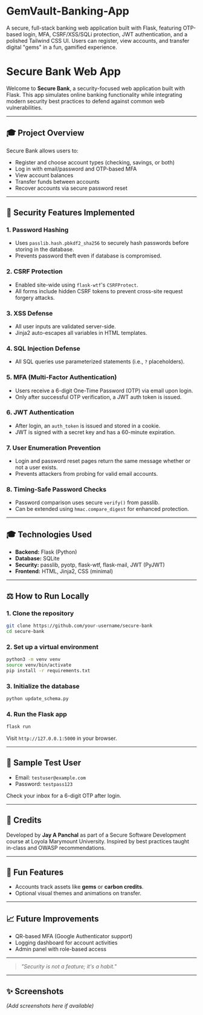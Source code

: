 # GemVault-Banking-App
A secure, full-stack banking web application built with Flask, featuring OTP-based login, MFA, CSRF/XSS/SQLi protection, JWT authentication, and a polished Tailwind CSS UI. Users can register, view accounts, and transfer digital "gems" in a fun, gamified experience.

# Secure Bank Web App

Welcome to **Secure Bank**, a security-focused web application built with Flask. This app simulates online banking functionality while integrating modern security best practices to defend against common web vulnerabilities.

---

## 🎓 Project Overview

Secure Bank allows users to:

* Register and choose account types (checking, savings, or both)
* Log in with email/password and OTP-based MFA
* View account balances
* Transfer funds between accounts
* Recover accounts via secure password reset

---

## 🔐 Security Features Implemented

### 1. **Password Hashing**

* Uses `passlib.hash.pbkdf2_sha256` to securely hash passwords before storing in the database.
* Prevents password theft even if database is compromised.

### 2. **CSRF Protection**

* Enabled site-wide using `flask-wtf`'s `CSRFProtect`.
* All forms include hidden CSRF tokens to prevent cross-site request forgery attacks.

### 3. **XSS Defense**

* All user inputs are validated server-side.
* Jinja2 auto-escapes all variables in HTML templates.

### 4. **SQL Injection Defense**

* All SQL queries use parameterized statements (i.e., `?` placeholders).

### 5. **MFA (Multi-Factor Authentication)**

* Users receive a 6-digit One-Time Password (OTP) via email upon login.
* Only after successful OTP verification, a JWT auth token is issued.

### 6. **JWT Authentication**

* After login, an `auth_token` is issued and stored in a cookie.
* JWT is signed with a secret key and has a 60-minute expiration.

### 7. **User Enumeration Prevention**

* Login and password reset pages return the same message whether or not a user exists.
* Prevents attackers from probing for valid email accounts.

### 8. **Timing-Safe Password Checks**

* Password comparison uses secure `verify()` from passlib.
* Can be extended using `hmac.compare_digest` for enhanced protection.

---

## 🎓 Technologies Used

* **Backend:** Flask (Python)
* **Database:** SQLite
* **Security:** passlib, pyotp, flask-wtf, flask-mail, JWT (PyJWT)
* **Frontend:** HTML, Jinja2, CSS (minimal)

---

## ⚖️ How to Run Locally

### 1. Clone the repository

```bash
git clone https://github.com/your-username/secure-bank
cd secure-bank
```

### 2. Set up a virtual environment

```bash
python3 -m venv venv
source venv/bin/activate
pip install -r requirements.txt
```

### 3. Initialize the database

```bash
python update_schema.py
```

### 4. Run the Flask app

```bash
flask run
```

Visit `http://127.0.0.1:5000` in your browser.

---

## 🔹 Sample Test User

* Email: `testuser@example.com`
* Password: `testpass123`

Check your inbox for a 6-digit OTP after login.

---

## 💼 Credits

Developed by **Jay A Panchal** as part of a Secure Software Development course at Loyola Marymount University. Inspired by best practices taught in-class and OWASP recommendations.

---

## 🌈 Fun Features

* Accounts track assets like **gems** or **carbon credits**.
* Optional visual themes and animations on transfer.

---

## 📈 Future Improvements

* QR-based MFA (Google Authenticator support)
* Logging dashboard for account activities
* Admin panel with role-based access

---

> *"Security is not a feature; it's a habit."*

---

## ✨ Screenshots

*(Add screenshots here if available)*
